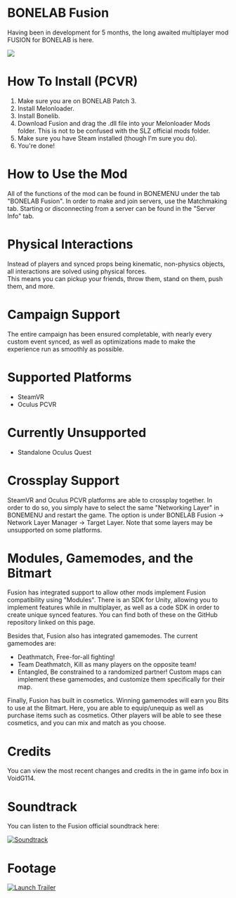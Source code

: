 # BONELAB Fusion
Having been in development for 5 months, the long awaited multiplayer mod FUSION for BONELAB is here.<br>

![](https://i.imgur.com/1ZpMfei.png)

# How To Install (PCVR)
1. Make sure you are on BONELAB Patch 3.
2. Install Melonloader.
3. Install Bonelib.
4. Download Fusion and drag the .dll file into your Melonloader Mods folder. This is not to be confused with the SLZ official mods folder.
5. Make sure you have Steam installed (though I'm sure you do).
6. You're done!

# How to Use the Mod
All of the functions of the mod can be found in BONEMENU under the tab "BONELAB Fusion". In order to make and join servers, use the Matchmaking tab. Starting or disconnecting from a server can be found in the "Server Info" tab.

# Physical Interactions
Instead of players and synced props being kinematic, non-physics objects, all interactions are solved using physical forces.<br>
This means you can pickup your friends, throw them, stand on them, push them, and more.

# Campaign Support
The entire campaign has been ensured completable, with nearly every custom event synced, as well as optimizations made to make the experience run as smoothly as possible.

# Supported Platforms
- SteamVR
- Oculus PCVR

# Currently Unsupported
- Standalone Oculus Quest

# Crossplay Support
SteamVR and Oculus PCVR platforms are able to crossplay together. In order to do so, you simply have to select the same "Networking Layer" in BONEMENU and restart the game. The option is under BONELAB Fusion -> Network Layer Manager -> Target Layer. Note that some layers may be unsupported on some platforms.

# Modules, Gamemodes, and the Bitmart
Fusion has integrated support to allow other mods implement Fusion compatibility using "Modules". There is an SDK for Unity, allowing you to implement features while in multiplayer, as well as a code SDK in order to create unique synced features. You can find both of these on the GitHub repository linked on this page.

Besides that, Fusion also has integrated gamemodes. The current gamemodes are:
- Deathmatch, Free-for-all fighting!
- Team Deathmatch, Kill as many players on the opposite team!
- Entangled, Be constrained to a randomized partner!
Custom maps can implement these gamemodes, and customize them specifically for their map.

Finally, Fusion has built in cosmetics. Winning gamemodes will earn you Bits to use at the Bitmart. Here, you are able to equip/unequip as well as purchase items such as cosmetics. Other players will be able to see these cosmetics, and you can mix and match as you choose.

# Credits
You can view the most recent changes and credits in the in game info box in VoidG114.

# Soundtrack
You can listen to the Fusion official soundtrack here:

[![Soundtrack](https://i.imgur.com/ppUtaMd.png)](https://www.youtube.com/playlist?list=PLNifPIaAecBKTMlKSBYfeW81UZgNNfYe0)

# Footage

[![Launch Trailer](https://i.imgur.com/9qAdvsc.png)](https://www.youtube.com/watch?v=pVavphtfTd4)